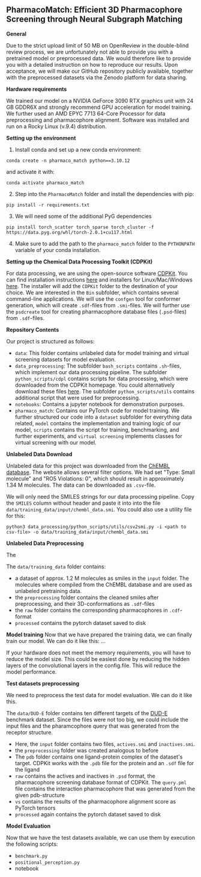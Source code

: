 ## PharmacoMatch: Efficient 3D Pharmacophore Screening through Neural Subgraph Matching


**General**

Due to the strict upload limit of 50 MB on OpenReview in the double-blind review process, we are unfortunately not able to provide you with a pretrained model or preprocessed data. We would therefore like to provide you with a detailed instruction on how to reproduce our results. Upon acceptance, we will make our GitHub repository publicly available, together with the preprocessed datasets via the Zenodo platform for data sharing.

**Hardware requirements**

We trained our model on a NVIDIA GeForce 3090 RTX graphics unit with 24 GB GDDR6X and strongly recommend GPU acceleration for model training. We further used an AMD EPYC 7713 64-Core Processor for data preprocessing and pharmacophore alignment. Software was installed and run on a Rocky Linux (v.9.4) distribution. 

**Setting up the environment**

1. Install conda and set up a new conda environment:

```
conda create -n pharmaco_match python==3.10.12
```

and activate it with:

```
conda activate pharmaco_match
```

2. Step into the `PharmacoMatch` folder and install the dependencies with pip:

```
pip install -r requirements.txt
```

3. We will need some of the additional PyG dependencies

```
pip install torch_scatter torch_sparse torch_cluster -f https://data.pyg.org/whl/torch-2.0.1+cu117.html
```

4. Make sure to add the path to the `pharmaco_match` folder to the `PYTHONPATH` variable of your conda installation.

**Setting up the Chemical Data Processing Toolkit (CDPKit)**

For data processing, we are using the open-source software [CDPKit](https://cdpkit.org/index.html).
You can find installation instructions [here](https://cdpkit.org/installation.html) and installers for Linux/Mac/Windows [here](https://github.com/molinfo-vienna/CDPKit/releases). The installer will add the `CDPKit` folder to the destination of your choice. We are interested in the `Bin` subfolder, which contains several command-line applications. We will use the `confgen` tool for conformer generation, which will create `.sdf`-files from `.smi`-files. We will further use the `psdcreate` tool for creating pharmacophore database files (`.psd`-files) from `.sdf`-files. 

**Repository Contents**

Our project is structured as follows: 
- `data`: This folder contains unlabeled data for model training and virtual screening datasets for model evaluation.
- `data_preprocessing`: The subfolder `bash_scripts` contains `.sh`-files, which implement our data processing pipeline. The subfolder `python_scripts/cdpl` contains scripts for data processing, which were downloaded from the CDPKit homepage. You could alternatively download these files [here](https://cdpkit.org/cdpl_python_cookbook/index.html). The subfolder `python_scripts/utils` contains additional script that were used for preprocessing.
- `notebooks`: Contains a jupyter notebook for demonstration purposes.
- `pharmaco_match`: Contains our PyTorch code for model training. We further structured our code into a `dataset` subfolder for everything data related, `model` contains the implementation and training logic of our model, `scripts` contains the script for training, benchmarking, and further experiments, and `virtual screening` implements classes for virtual screening with our model. 

**Unlabeled Data Download**

Unlabeled data for this project was downloaded from the [ChEMBL database](https://www.ebi.ac.uk/chembl/web_components/explore/compounds/STATE_ID:iFvSIzcFcWFTVI47whwpSA%3D%3D). The website allows several filter options. We had set "Type: Small molecule" and "RO5 Violations: 0", which should result in approximately 1.34 M molecules. The data can be downloaded as `.csv`-file. 

We will only need the SMILES strings for our data processing pipeline. Copy the `SMILES` column without header and paste it into into the file `data/training_data/input/chembl_data.smi`. You could also use a utility file for this:

```python3 data_processing/python_scripts/utils/csv2smi.py -i <path to csv-file> -o data/training_data/input/chembl_data.smi```

**Unlabeled Data Preprocessing**

The 

The `data/training_data` folder contains:
- a dataset of approx. 1.2 M molecules as smiles  in the `input` folder. The molecules where compiled from the ChEMBL database and are used as unlabeled pretraining data. 
- the `preprocessing` folder contains the cleaned smiles after preprocessing, and their 3D-conformations as `.sdf`-files
- the `raw` folder contains the corresponding pharmacophores in `.cdf`-format
- `processed` contains the pytorch dataset saved to disk

**Model training**
Now that we have prepared the training data, we can finally train our model.
We can do it like this: ...

If your hardware does not meet the memory requirements, you will have to reduce the model size.
This could be easiest done by reducing the hidden layers of the convolutional layers in the config.file.
This will reduce the model performance. 

**Test datasets preprocessing**

We need to preprocess the test data for model evaluation. We can do it like this.

 The `data/DUD-E` folder contains ten different targets of the [DUD-E](https://dude.docking.org/) benchmark dataset. Since the files were not too big, we could include the input files and the pharamcophore query that was generated from the receptor structure.
- Here, the `input` folder contains two files, `actives.smi` and `inactives.smi`.
- the `preprocessing` folder was created analogous to before
- The `pdb` folder contains one ligand-protein complex of the dataset's target. CDPKit works with the `.pdb` file for the protein and an `.sdf` file for the ligand
- `raw` contains the actives and inactives in `.psd` format, the pharmacophore screening database format of CDPKit. The `query.pml` file contains the interaction pharmacophore that was generated from the given pdb-structure
- `vs` contains the results of the pharmacophore alignment score as PyTorch tensors
- `processed` again contains the pytorch dataset saved to disk

**Model Evaluation**

Now that we have the test datasets available, we can use them by execution the following scripts:

- `benchmark.py`
- `positional_perception.py`
- notebook


